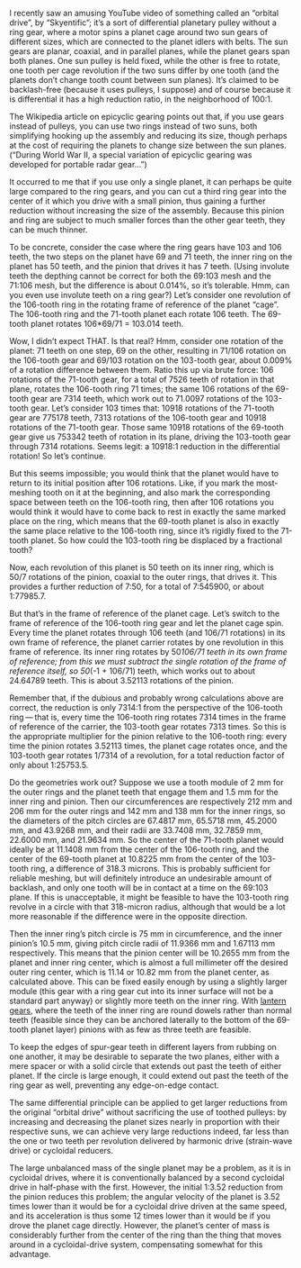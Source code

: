 I recently saw an amusing YouTube video of something called an
“orbital drive”, by “Skyentific”; it’s a sort of differential
planetary pulley without a ring gear, where a motor spins a planet
cage around two sun gears of different sizes, which are connected to
the planet idlers with belts.  The sun gears are planar, coaxial, and
in parallel planes, while the planet gears span both planes.  One sun
pulley is held fixed, while the other is free to rotate, one tooth per
cage revolution if the two suns differ by one tooth (and the planets
don’t change tooth count between sun planes).  It’s claimed to be
backlash-free (because it uses pulleys, I suppose) and of course
because it is differential it has a high reduction ratio, in the
neighborhood of 100:1.

The Wikipedia article on epicyclic gearing points out that, if you use
gears instead of pulleys, you can use two rings instead of two suns,
both simplifying hooking up the assembly and reducing its size, though
perhaps at the cost of requiring the planets to change size between
the sun planes.  (“During World War II, a special variation of
epicyclic gearing was developed for portable radar gear...”)

It occurred to me that if you use only a single planet, it can perhaps
be quite large compared to the ring gears, and you can cut a third
ring gear into the center of it which you drive with a small pinion,
thus gaining a further reduction without increasing the size of the
assembly.  Because this pinion and ring are subject to much smaller
forces than the other gear teeth, they can be much thinner.

To be concrete, consider the case where the ring gears have 103 and
106 teeth, the two steps on the planet have 69 and 71 teeth, the inner
ring on the planet has 50 teeth, and the pinion that drives it has 7
teeth.  (Using involute teeth the depthing cannot be correct for both
the 69:103 mesh and the 71:106 mesh, but the difference is about
0.014%, so it’s tolerable.  Hmm, can you even use involute teeth on a
ring gear?)  Let’s consider one revolution of the 106-tooth ring in
the rotating frame of reference of the planet “cage”.  The 106-tooth
ring and the 71-tooth planet each rotate 106 teeth.  The 69-tooth
planet rotates 106*69/71 = 103.014 teeth.

Wow, I didn’t expect THAT.  Is that real?  Hmm, consider one rotation
of the planet: 71 teeth on one step, 69 on the other, resulting in
71/106 rotation on the 106-tooth gear and 69/103 rotation on the
103-tooth gear, about 0.009% of a rotation difference between them.
Ratio this up via brute force: 106 rotations of the 71-tooth gear, for
a total of 7526 teeth of rotation in that plane, rotates the 106-tooth
ring 71 times; the same 106 rotations of the 69-tooth gear are 7314
teeth, which work out to 71.0097 rotations of the 103-tooth gear.
Let’s consider 103 times that: 10918 rotations of the 71-tooth gear
are 775178 teeth, 7313 rotations of the 106-tooth gear and 10918
rotations of the 71-tooth gear.  Those same 10918 rotations of the
69-tooth gear give us 753342 teeth of rotation in its plane, driving
the 103-tooth gear through 7314 rotations.  Seems legit: a 10918:1
reduction in the differential rotation!  So let’s continue.

But this seems impossible; you would think that the planet would have
to return to its initial position after 106 rotations.  Like, if you
mark the most-meshing tooth on it at the beginning, and also mark the
corresponding space between teeth on the 106-tooth ring, then after
106 rotations you would think it would have to come back to rest in
exactly the same marked place on the ring, which means that the
69-tooth planet is also in exactly the same place relative to the
106-tooth ring, since it’s rigidly fixed to the 71-tooth planet.  So
how could the 103-tooth ring be displaced by a fractional tooth?

Now, each revolution of this planet is 50 teeth on its inner ring,
which is 50/7 rotations of the pinion, coaxial to the outer rings,
that drives it.  This provides a further reduction of 7:50, for a
total of 7:545900, or about 1:77985.7.

But that’s in the frame of reference of the planet cage.  Let’s switch
to the frame of reference of the 106-tooth ring gear and let the
planet cage spin.  Every time the planet rotates through 106 teeth
(and 106/71 rotations) in its own frame of reference, the planet
carrier rotates by one revolution in this frame of reference.  Its
inner ring rotates by 50*106/71 teeth in its own frame of reference;
from this we must subtract the single rotation of the frame of
reference itself, so 50*(-1 + 106/71) teeth, which works out to about
24.64789 teeth.  This is about 3.52113 rotations of the pinion.

Remember that, if the dubious and probably wrong calculations above
are correct, the reduction is only 7314:1 from the perspective of the
106-tooth ring — that is, every time the 106-tooth ring rotates 7314
times in the frame of reference of the carrier, the 103-tooth gear
rotates 7313 times.  So this is the appropriate multiplier for the
pinion relative to the 106-tooth ring: every time the pinion rotates
3.52113 times, the planet cage rotates once, and the 103-tooth gear
rotates 1/7314 of a revolution, for a total reduction factor of only
about 1:25753.5.

Do the geometries work out?  Suppose we use a tooth module of 2 mm for
the outer rings and the planet teeth that engage them and 1.5 mm for
the inner ring and pinion.  Then our circumferences are respectively
212 mm and 206 mm for the outer rings and 142 mm and 138 mm for the
inner rings, so the diameters of the pitch circles are 67.4817 mm,
65.5718 mm, 45.2000 mm, and 43.9268 mm, and their radii are 33.7408
mm, 32.7859 mm, 22.6000 mm, and 21.9634 mm.  So the center of the
71-tooth planet would ideally be at 11.1408 mm from the center of the
106-tooth ring, and the center of the 69-tooth planet at 10.8225 mm
from the center of the 103-tooth ring, a difference of 318.3 microns.
This is probably sufficient for reliable meshing, but will definitely
introduce an undesirable amount of backlash, and only one tooth will
be in contact at a time on the 69:103 plane.  If this is unacceptable,
it might be feasible to have the 103-tooth ring revolve in a circle
with that 318-micron radius, although that would be a lot more
reasonable if the difference were in the opposite direction.

Then the inner ring’s pitch circle is 75 mm in circumference, and the
inner pinion’s 10.5 mm, giving pitch circle radii of 11.9366 mm and
1.67113 mm respectively.  This means that the pinion center will be
10.2655 mm from the planet and inner ring center, which is almost a
full millimeter off the desired outer ring center, which is 11.14 or
10.82 mm from the planet center, as calculated above.  This can be
fixed easily enough by using a slightly larger module (this gear with
a ring gear cut into its inner surface will not be a standard part
anyway) or slightly more teeth on the inner ring.  With [lantern
gears](lantern-gears.md), where the teeth of the inner ring are round
dowels rather than normal teeth (feasible since they can be anchored
laterally to the bottom of the 69-tooth planet layer) pinions with as
few as three teeth are feasible.

To keep the edges of spur-gear teeth in different layers from rubbing
on one another, it may be desirable to separate the two planes, either
with a mere spacer or with a solid circle that extends out past the
teeth of either planet.  If the circle is large enough, it could
extend out past the teeth of the ring gear as well, preventing any
edge-on-edge contact.

The same differential principle can be applied to get larger
reductions from the original “orbital drive” without sacrificing the
use of toothed pulleys: by increasing and decreasing the planet sizes
nearly in proportion with their respective suns, we can achieve very
large reductions indeed, far less than the one or two teeth per
revolution delivered by harmonic drive (strain-wave drive) or
cycloidal reducers.

The large unbalanced mass of the single planet may be a problem, as it
is in cycloidal drives, where it is conventionally balanced by a
second cycloidal drive in half-phase with the first.  However, the
initial 1:3.52 reduction from the pinion reduces this problem; the
angular velocity of the planet is 3.52 times lower than it would be
for a cycloidal drive driven at the same speed, and its acceleration
is thus some 12 times lower than it would be if you drove the planet
cage directly.  However, the planet’s center of mass is considerably
further from the center of the ring than the thing that moves around
in a cycloidal-drive system, compensating somewhat for this advantage.